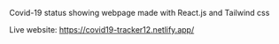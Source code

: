 Covid-19 status showing webpage made with React.js and Tailwind css

Live website: https://covid19-tracker12.netlify.app/
